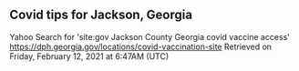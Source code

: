 ## Covid tips for Jackson, Georgia

Yahoo Search for 'site:gov Jackson County Georgia covid vaccine access'
https://dph.georgia.gov/locations/covid-vaccination-site
Retrieved on Friday, February 12, 2021 at 6:47AM (UTC)